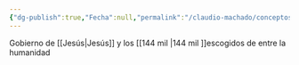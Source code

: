 ```yaml
---
{"dg-publish":true,"Fecha":null,"permalink":"/claudio-machado/conceptos/reinado-de-1000-anos/","dgPassFrontmatter":true}
---
```


Gobierno de [[Jesús\|Jesús]] y los [[144 mil \|144 mil ]]escogidos de entre la humanidad 